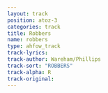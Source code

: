 ```yaml
---
layout: track
position: atoz-3
categories: track
title: Robbers
name: robbers
type: ahfow_track
track-lyrics: 
track-author: Wareham/Phillips
track-sort: "ROBBERS"
track-alpha: R
track-original: 
---
```

